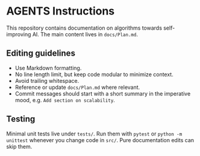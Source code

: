 # AGENTS Instructions

This repository contains documentation on algorithms towards self-improving AI. The main content lives in `docs/Plan.md`.

## Editing guidelines

- Use Markdown formatting.
- No line length limit, but keep code modular to minimize context.
- Avoid trailing whitespace.
- Reference or update `docs/Plan.md` where relevant.
- Commit messages should start with a short summary in the imperative mood, e.g. `Add section on scalability`.

## Testing

Minimal unit tests live under `tests/`.
Run them with `pytest` or `python -m unittest` whenever you change code in `src/`.
Pure documentation edits can skip them.

